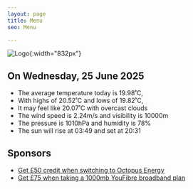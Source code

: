 ```yaml
---
layout: page
title: Menu
seo: Menu

---
```


![Logo](/images/logo.jpg){:width="832px"}

<!-- weather_marker starts -->
## On Wednesday, 25 June 2025

- The average temperature today is 19.98˚C,
- With highs of 20.52˚C and lows of 19.82˚C,
- It may feel like 20.07˚C with overcast clouds
- The wind speed is 2.24m/s and visibility is 10000m
- The pressure is 1010hPa and humidity is 78%
- The sun will rise at 03:49 and set at 20:31

<!-- weather_marker ends -->

## Sponsors

- [Get £50 credit when switching to Octopus Energy](https://bit.ly/3oD1nnS)
- [Get £75 when taking a 1000mb YouFibre broadband plan](https://aklam.io/91zWhU?)
